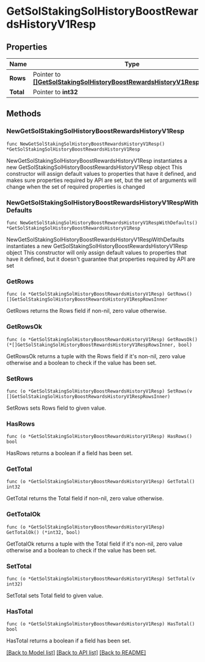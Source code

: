 # GetSolStakingSolHistoryBoostRewardsHistoryV1Resp

## Properties

Name | Type | Description | Notes
------------ | ------------- | ------------- | -------------
**Rows** | Pointer to [**[]GetSolStakingSolHistoryBoostRewardsHistoryV1RespRowsInner**](GetSolStakingSolHistoryBoostRewardsHistoryV1RespRowsInner.md) |  | [optional] 
**Total** | Pointer to **int32** |  | [optional] 

## Methods

### NewGetSolStakingSolHistoryBoostRewardsHistoryV1Resp

`func NewGetSolStakingSolHistoryBoostRewardsHistoryV1Resp() *GetSolStakingSolHistoryBoostRewardsHistoryV1Resp`

NewGetSolStakingSolHistoryBoostRewardsHistoryV1Resp instantiates a new GetSolStakingSolHistoryBoostRewardsHistoryV1Resp object
This constructor will assign default values to properties that have it defined,
and makes sure properties required by API are set, but the set of arguments
will change when the set of required properties is changed

### NewGetSolStakingSolHistoryBoostRewardsHistoryV1RespWithDefaults

`func NewGetSolStakingSolHistoryBoostRewardsHistoryV1RespWithDefaults() *GetSolStakingSolHistoryBoostRewardsHistoryV1Resp`

NewGetSolStakingSolHistoryBoostRewardsHistoryV1RespWithDefaults instantiates a new GetSolStakingSolHistoryBoostRewardsHistoryV1Resp object
This constructor will only assign default values to properties that have it defined,
but it doesn't guarantee that properties required by API are set

### GetRows

`func (o *GetSolStakingSolHistoryBoostRewardsHistoryV1Resp) GetRows() []GetSolStakingSolHistoryBoostRewardsHistoryV1RespRowsInner`

GetRows returns the Rows field if non-nil, zero value otherwise.

### GetRowsOk

`func (o *GetSolStakingSolHistoryBoostRewardsHistoryV1Resp) GetRowsOk() (*[]GetSolStakingSolHistoryBoostRewardsHistoryV1RespRowsInner, bool)`

GetRowsOk returns a tuple with the Rows field if it's non-nil, zero value otherwise
and a boolean to check if the value has been set.

### SetRows

`func (o *GetSolStakingSolHistoryBoostRewardsHistoryV1Resp) SetRows(v []GetSolStakingSolHistoryBoostRewardsHistoryV1RespRowsInner)`

SetRows sets Rows field to given value.

### HasRows

`func (o *GetSolStakingSolHistoryBoostRewardsHistoryV1Resp) HasRows() bool`

HasRows returns a boolean if a field has been set.

### GetTotal

`func (o *GetSolStakingSolHistoryBoostRewardsHistoryV1Resp) GetTotal() int32`

GetTotal returns the Total field if non-nil, zero value otherwise.

### GetTotalOk

`func (o *GetSolStakingSolHistoryBoostRewardsHistoryV1Resp) GetTotalOk() (*int32, bool)`

GetTotalOk returns a tuple with the Total field if it's non-nil, zero value otherwise
and a boolean to check if the value has been set.

### SetTotal

`func (o *GetSolStakingSolHistoryBoostRewardsHistoryV1Resp) SetTotal(v int32)`

SetTotal sets Total field to given value.

### HasTotal

`func (o *GetSolStakingSolHistoryBoostRewardsHistoryV1Resp) HasTotal() bool`

HasTotal returns a boolean if a field has been set.


[[Back to Model list]](../README.md#documentation-for-models) [[Back to API list]](../README.md#documentation-for-api-endpoints) [[Back to README]](../README.md)


